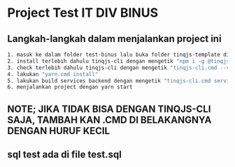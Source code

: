 # Project Test IT DIV BINUS

## Langkah-langkah dalam menjalankan project ini
```sh
1. masuk ke dalam folder test-binus lalu buka folder tinqjs-template di visual studio code
2. install terlebih dahulu tinqjs-cli dengan mengetik "npm i -g @tinqjs/tinjs-cli"
3. check terlebih dahulu tinqjs-cli dengan mengetik "tinqjs-cli.cmd --version"
4. lakukan "yarn.cmd install" 
5. lakukan build services backend dengan mengetik "tinqjs-cli.cmd service build backend"
6. menjalankan project dengan yarn start
```

## NOTE; JIKA TIDAK BISA DENGAN TINQJS-CLI SAJA, TAMBAH KAN .CMD DI BELAKANGNYA DENGAN HURUF KECIL

## sql test ada di file test.sql